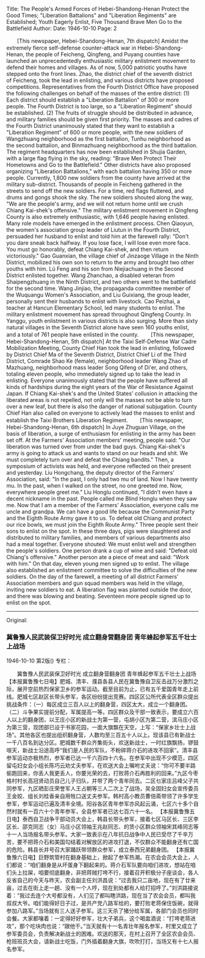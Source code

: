 Title: The People's Armed Forces of Hebei-Shandong-Henan Protect the Good Times; "Liberation Battalions" and "Liberation Regiments" are Established; Youth Eagerly Enlist, Five Thousand Brave Men Go to the Battlefield
Author:
Date: 1946-10-10
Page: 2

　　[This newspaper, Hebei-Shandong-Henan, 7th dispatch] Amidst the extremely fierce self-defense counter-attack war in Hebei-Shandong-Henan, the people of Feicheng, Qingfeng, and Puyang counties have launched an unprecedentedly enthusiastic military enlistment movement to defend their homes and villages. As of now, 5,000 patriotic youths have stepped onto the front lines. Zhao, the district chief of the seventh district of Feicheng, took the lead in enlisting, and various districts have proposed competitions. Representatives from the Fourth District Office have proposed the following challenges on behalf of the masses of the entire district: (1) Each district should establish a "Liberation Battalion" of 300 or more people. The Fourth District is too large, so a "Liberation Regiment" should be established. (2) The fruits of struggle should be distributed in advance, and military families should be given first priority. The masses and cadres of the Fourth District unanimously stated that they want to establish a "Liberation Regiment" of 600 or more people, with the new soldiers of Wangzhuang neighborhood as the first battalion, Tunhu neighborhood as the second battalion, and Binmazhuang neighborhood as the third battalion. The regiment headquarters has now been established in Shujia Garden, with a large flag flying in the sky, reading: "Brave Men Protect Their Hometowns and Go to the Battlefield." Other districts have also proposed organizing "Liberation Battalions," with each battalion having 350 or more people. Currently, 1,800 new soldiers from the county have arrived at the military sub-district. Thousands of people in Feicheng gathered in the streets to send off the new soldiers. For a time, red flags fluttered, and drums and gongs shook the sky. The new soldiers shouted along the way, "We are the people's army, and we will not return home until we crush Chiang Kai-shek's offensive." The military enlistment movement in Qingfeng County is also extremely enthusiastic, with 1,646 people having enlisted. Many role models have emerged in the enlistment process. Chen Qiaoyun, the women's association group leader of Liutun in the Fourth District, persuaded her husband to enlist and told him at the farewell rally: "Don't you dare sneak back halfway. If you lose face, I will lose even more face. You must go honorably, defeat Chiang Kai-shek, and then return victoriously." Gao Guanxian, the village chief of Jinzaoge Village in the Ninth District, mobilized his own son to return to the army and brought two other youths with him. Lü Feng and his son from Niejiachuang in the Second District enlisted together. Wang Zhanchao, a disabled veteran from Shaipengzhuang in the Ninth District, and two others went to the battlefield for the second time. Wang Jinjiao, the propaganda committee member of the Wuquangu Women's Association, and Liu Guixiang, the group leader, personally sent their husbands to enlist with livestock. Cao Peizhai, a teacher at Hancun Elementary School, led many students to enlist. The military enlistment movement has spread throughout Qingfeng County. In Yanggu, youth enlistment in various districts is also surging. More than sixty natural villages in the Seventh District alone have seen 160 youths enlist, and a total of 761 people have enlisted in the county.
　　[This newspaper, Hebei-Shandong-Henan, 5th dispatch] At the Taixi Self-Defense War Cadre Mobilization Meeting, County Chief Han took the lead in enlisting, followed by District Chief Ma of the Seventh District, District Chief Li of the Third District, Comrade Shao Ke (female), neighborhood leader Wang Zhao of Mazhuang, neighborhood mass leader Song Qifeng of Di'er, and others, totaling eleven people, who immediately signed up to take the lead in enlisting. Everyone unanimously stated that the people have suffered all kinds of hardships during the eight years of the War of Resistance Against Japan. If Chiang Kai-shek's and the United States' collusion in attacking the liberated areas is not repelled, not only will the masses not be able to turn over a new leaf, but there is also the danger of national subjugation. County Chief Han also called on everyone to actively lead the masses to enlist and establish the Taixi Brothers Liberation Regiment.
　　[This newspaper, Hebei-Shandong-Henan, 6th dispatch] In Juye Zhuguan Village, on the basis of liberation, a surge of enthusiasm for enlisting in the army has been set off. At the Farmers' Association members' meeting, people said: "Our liberation was turned over from under the bad guys. Chiang Kai-shek's army is going to attack us and wants to stand on our heads and shit. We must completely turn over and defeat the Chiang bandits." Then, a symposium of activists was held, and everyone reflected on their present and yesterday. Liu Hongchang, the deputy director of the Farmers' Association, said: "In the past, I only had two mu of land. Now I have twenty mu. In the past, when I walked on the street, no one greeted me. Now, everywhere people greet me." Liu Honglu continued, "I didn't even have a decent nickname in the past. People called me Blind Honglu when they saw me. Now that I am a member of the Farmers' Association, everyone calls me uncle and grandpa. We can have a good life because the Communist Party and the Eighth Route Army gave it to us. To defeat old Chiang and protect our rice bowls, we must join the Eighth Route Army." Three people sent their sons to enlist on the spot. In these three days, pigs were slaughtered and distributed to military families, and members of various departments also had a meal together. Everyone shouted: We must enlist well and strengthen the people's soldiers. One person drank a cup of wine and said: "Defeat old Chiang's offensive." Another person ate a piece of meat and said: "Work with him." On that day, eleven young men signed up to enlist. The village also established an enlistment committee to solve the difficulties of the new soldiers. On the day of the farewell, a meeting of all district Farmers' Association members and gun squad members was held in the village, inviting new soldiers to eat. A liberation flag was planted outside the door, and there was blowing and beating. Seventeen more people signed up to enlist on the spot.



<hr /> 

Original: 


### 冀鲁豫人民武装保卫好时光  成立翻身营翻身团  青年蜂起参军五千壮士上战场

1946-10-10
第2版()
专栏：

　　冀鲁豫人民武装保卫好时光
    成立翻身营翻身团
    青年蜂起参军五千壮士上战场
    【本报冀鲁豫七日电】肥城、清丰、濮县各县人民在冀鲁豫自卫反击战万分激烈之际，展开空前热烈保家卫乡的参军运动。截至目前为止，已有五千爱国青年走上前线。肥城七区赵区长带头参军，各区纷纷提出竞赛。四区区公所代表全区群众提出挑战条件：（一）每区成立三百人以上的翻身营，四区太大，成立一个翻身团。（二）斗争果实提前分配，军属提高一等。四区群众及干部一致表示，要成立六百人以上的翻身团，以王庄小区的新战士为第一营，屯胡小区为第二营，滨马庄小区为第三营，现团部已设于书家花园，一面大旗飘在天空，上写：“保家乡壮士上战场”。其他各区也提出组织翻身营，人数均至三百五十人以上。现该县已有新战士一千八百名到达分区。肥城数千群众齐集街头，欢送新战士，一时红旗飘扬，锣鼓喧天，新战士沿途高呼“我们是人民的军队，不粉碎蒋介石的进攻不回家”。清丰县参军运动亦极热烈，参军者已达一千六百四十六名。在参军中出现不少模范，四区留屯妇女会小组长陈巧云劝丈夫参军，在欢送大会上嘱咐丈夫说：“你可不要半路偷跑回来，你丢人我更丢人，你要光荣的去，打败蒋介石再胜利的回来。”九区今枣格村村长高冠贤动员自己儿子归队，并带了两个青年同去。二区乜家庄吕峰父子共同参军，九区晒彭庄荣誉军人王占朝等三人二次上了战场，吴全固妇女会宣传委员王金姣、组长刘桂香亲自用牲口送丈夫参军。韩村高小教员曹倍斋带领了许多学生参军，参军运动已遍及清丰全境。阳谷各区青年参军亦风起云涌，七区六十多个自然村就有一百六十个青年参军，全县参军者已达七百六十一名。
    【本报冀鲁豫五日电】泰西自卫战争干部动员大会上，韩县长带头参军，接着七区马区长、三区李区长、邵克同志（女）马庄小区领袖王兆赵同志、的赁小区群众领袖宋其峰同志等十一人当场报名带头参军。大家一致表示在八年抗日战争中人民已受尽了千辛万苦，要不把蒋介石和美国勾结着对解放区的进攻打退，不仅群众不能翻身还有亡国的危险。韩县长并号召大家踊跃带领群众参军，成立泰西兄弟翻身团。
    【本报冀鲁豫六日电】巨野筑管村在翻身基础上，掀起了参军热潮。在农会会员大会上，人们都说：“咱们翻身是从坏蛋身下翻起来的。蒋介石军队要向咱们进攻，想站在咱们头上拉屎，咱要彻底翻身，非把蒋贼打垮不行，接着召开积极分子座谈会，各人反省自己的今天与昨天，农会副主任刘洪昌说：“过去我只二亩地，现在有了廿来亩，过去在街上走一趟、没有一个人哼，现在到处都有人给打招呼了。”刘洪路接说着：“我过去连个大号都没有，人们见了都叫瞎洪路，现在当了农会会员，都叫我叔叔大爷。咱们能得好日子过，是共产党八路军给的，要打败老蒋保住饭碗，就得参加八路军。”当场就有三人送子参军。这三天杀了猪分给军属，各部门会员也同时会餐。大家都嚷着：一定得好好参军，壮大子弟兵，这个喝盅酒说：“打垮老蒋进攻”，那个吃块肉也说：“跟他干。”当天就有十一名青壮年报名参军，村里又成立了参军委员会，负责解决新战士的困难。欢送的那天，在村上召开了全区农会会员、枪班班员大会，请新战士吃饭，门外插着翻身大旗，吹吹打打，当场又有十七人报名参军。
